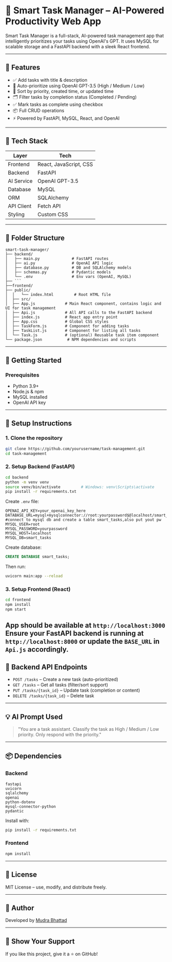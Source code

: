 # 🧠 Smart Task Manager – AI-Powered Productivity Web App

Smart Task Manager is a full-stack, AI-powered task management app that intelligently prioritizes your tasks using OpenAI's GPT. It uses MySQL for scalable storage and a FastAPI backend with a sleek React frontend.

---

## 🔗 Features

- ✅ Add tasks with title & description
- 🧠 Auto-prioritize using OpenAI GPT-3.5 (High / Medium / Low)
- 🔁 Sort by priority, created time, or updated time
- 🗂️ Filter tasks by completion status (Completed / Pending)
- ✅ Mark tasks as complete using checkbox
- 📦 Full CRUD operations
- ⚡ Powered by FastAPI, MySQL, React, and OpenAI

---

## 🧱 Tech Stack

| Layer        | Tech                                  |
|--------------|----------------------------------------|
| Frontend     | React, JavaScript, CSS                 |
| Backend      | FastAPI                                |
| AI Service   | OpenAI GPT-3.5                         |
| Database     | MySQL                                  |
| ORM          | SQLAlchemy                             |
| API Client   | Fetch API                              |
| Styling      | Custom CSS                             |

---

## 📁 Folder Structure

```
smart-task-manager/
├── backend/
│   ├── main.py              # FastAPI routes
│   ├── ai.py                # OpenAI API logic
│   ├── database.py          # DB and SQLAlchemy models
│   ├── schemas.py           # Pydantic models
│   └── .env                 # Env vars (OpenAI, MySQL)
├── ```
├──frontend/
├── public/
│  │   └── index.html         # Root HTML file
│  ├── src/
│  ├── App.js             # Main React component, contains logic and UI for task management
│  ├── Api.js             # All API calls to the FastAPI backend
│  ├── index.js           # React app entry point
│  ├── App.css            # Global CSS styles
│  ├── TaskForm.js        # Component for adding tasks
│  ├── TaskList.js        # Component for listing all tasks
│  └── Task.js            # (optional) Reusable task item component
└── package.json           # NPM dependencies and scripts
```

---

## 🚀 Getting Started

### Prerequisites

- Python 3.9+
- Node.js & npm
- MySQL installed
- OpenAI API key

---

## 🔧 Setup Instructions

### 1. Clone the repository

```bash
git clone https://github.com/yourusername/task-management.git
cd task-management
```

### 2. Setup Backend (FastAPI)

```bash
cd backend
python -m venv venv
source venv/bin/activate         # Windows: venv\Scripts\activate
pip install -r requirements.txt
```

Create `.env` file:

```
OPENAI_API_KEY=your_openai_key_here
DATABASE_URL=mysql+mysqlconnector://root:yourpassword$@localhost/smart_tasks   #connect to mysql db and create a table smart_tasks,also put yout pw 
MYSQL_USER=root
MYSQL_PASSWORD=yourpassword
MYSQL_HOST=localhost
MYSQL_DB=smart_tasks
```

Create database:

```sql
CREATE DATABASE smart_tasks;
```

Then run:

```bash
uvicorn main:app --reload
```

### 3. Setup Frontend (React)

```bash
cd frontend
npm install
npm start
```

App should be available at `http://localhost:3000`
Ensure your FastAPI backend is running at `http://localhost:8000` or update the `BASE_URL` in `Api.js` accordingly.
---

## 🔌 Backend API Endpoints

- `POST /tasks` – Create a new task (auto-prioritized)
- `GET /tasks` – Get all tasks (filter/sort support)
- `PUT /tasks/{task_id}` – Update task (completion or content)
- `DELETE /tasks/{task_id}` – Delete task

---

## 💡 AI Prompt Used

> "You are a task assistant. Classify the task as High / Medium / Low priority. Only respond with the priority."

---

## 📦 Dependencies

### Backend

```
fastapi
uvicorn
sqlalchemy
openai
python-dotenv
mysql-connector-python
pydantic
```
Install with:

```bash
pip install -r requirements.txt
```

### Frontend

```bash
npm install
```

---

## 📄 License

MIT License – use, modify, and distribute freely.

---

## 🙌 Author

Developed by [Mudra Bhattad](https://github.com/mudrabhattad)

---

## 🌟 Show Your Support

If you like this project, give it a ⭐ on GitHub!


